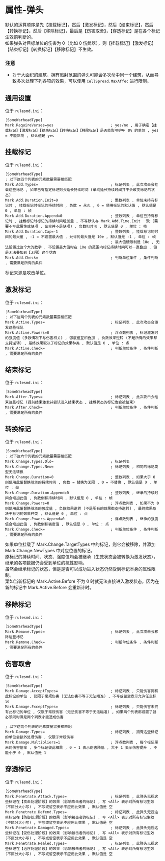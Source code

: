 # 属性-弹头

默认的运算顺序是先【挂载标记】，然后【激发标记】，然后【结束标记】，然后【转换标记】，然后【移除标记】，最后是【伤害取舍】，【穿透标记】是在各个标记生效前判断的。  
如果弹头对目标单位的伤害为 0（比如 0 伤武器），则【挂载标记】【激发标记】【结束标记】【转换标记】【移除标记】不生效。

### 注意

* 对于大面积的建筑，拥有溅射范围的弹头可能会多次命中同一个建筑，从而导致多次处理下列各项的效果，可以使用 `CellSpread.MaxAffec` 进行限制。



## 通用设置

位于 `rulesmd.ini`：

```
[SomeWarheadType]
Mark.RequireVerses=yes                          ; yes/no , 用于确定【挂载标记】【激发标记】【结束标记】【转换标记】【移除标记】是否能影响护甲 0% 的单位 , yes = 不能影响 , 默认值是 yes
```



## 挂载标记

位于 `rulesmd.ini`：

```
[SomeWarheadType]
; 以下这四个列表的元素数量需要相匹配
Mark.Add.Types=                                 ; 标记列表 , 此次攻击会挂载这些标记 , 如果已有指定标记则会延长持续时间 (单纯延长持续时间并不会改变标记的状态)
Mark.Add.Duration.Init=0                        ; 整数列表 , 单位未持有标记时 , 挂载标记时标记的持续时间 , 负数 = 永久 , 0 = 使用标记的默认值 , 默认值是 0 , 单位 : 帧
Mark.Add.Duration.Append=0                      ; 整数列表 , 单位已持有标记时 , 挂载标记时标记的持续时间增加量 , 不写默认与 Mark.Add.Time.Init 一致 (需要不写此属性或缺项 , 留空并不是缺项) , 负数扣时间 , 默认值是 0 , 单位 : 帧
Mark.Add.Duration.Cap=-1                        ; 整数列表 , 挂载标记的时间的最大值 , -1 = 不设置最大值 , 允许的最大值是 10e , 默认值是 -1 , 单位 : 帧
                                                ; 最大值硬限制是 10e , 无法设置比这个大的数字 , 不设置最大值时在 10e 的范围内标记持续时间可以一直叠加 , 但是无法叠加到【无限】这个状态
Mark.Add.Check=                                 ; 判断单位条件 , 条件判断 , 需要满足所有的条件
```

标记来源是攻击单位。



## 激发标记

位于 `rulesmd.ini`：

```
[SomeWarheadType]
; 以下这两个列表的元素数量需要相匹配
Mark.Active.Types=                              ; 标记列表 , 此次攻击会激发这些标记
Mark.Active.Powers=0                            ; 浮点数列表 , 标记激发时的强度值 (多数情况下与伤害相关) , 强度值互相叠加 , 负数效果逆转 (不是所有的效果都支持逆转) , 最终效果取决于标记的效果种类 , 默认值是 0 , 单位 : 点
Mark.Active.Check=                              ; 判断单位条件 , 条件判断 , 需要满足所有的条件
```



## 结束标记

位于 `rulesmd.ini`：

```
[SomeWarheadType]
Mark.After.Types=                               ; 标记列表 , 此次攻击会结束这些标记 (提前结束激发并尝试进入结束状态 , 挂载状态的标记也会被结束)
Mark.After.Check=                               ; 判断单位条件 , 条件判断 , 需要满足所有的条件
```



## 转换标记

位于 `rulesmd.ini`：

```
[SomeWarheadType]
; 以下这六个列表的元素数量需要相匹配
Mark.Change.Types.Old=                          ; 标记列表
Mark.Change.Types.New=                          ; 标记列表 , 相同的标记类型无法转换
Mark.Change.Duration=0                          ; 整数列表 , 如果大于 0 则使用此值替换继承的持续时间 , 负数 = 替换为无限 , 0 = 不替换 , 默认值是 0 , 单位 : 帧
Mark.Change.Duration.Append=0                   ; 整数列表 , 继承的持续时间会增加此值 , 负数倒扣持续时间 , 默认值是 0 , 单位 : 帧
Mark.Change.Powers=0                            ; 浮点数列表 , 如果不为 0 则使用此值替换继承的强度值 , 负数效果逆转 (不是所有的效果都支持逆转) , 最终效果取决于标记的效果种类 , 默认值是 0 , 单位 : 点
Mark.Change.Powers.Append=0                     ; 浮点数列表 , 继承的强度值会增加此值 , 负数倒扣强度值 , 默认值是 0 , 单位 : 点
Mark.Change.Check=                              ; 判断单位条件 , 条件判断 , 需要满足所有的条件
```

如果单位挂载了 Mark.Change.TargetTypes 中的标记，则它会被移除，并添加 Mark.Change.NewTypes 中对应位置的标记。  
原标记的持续时间、状态、强度值均会被继承（生效状态会被转换为激发状态），继承的各项数据仍会受到单位的抗性影响。  
虽然会继承标记的状态，但是是否可以成功进入状态仍然受到标记本身的属性限制。  
栗如当新标记的 Mark.Active.Before 不为 0 时就无法直接进入激发状态，因为在新的标记中 Mark.Active.Before 会重新计时。



## 移除标记

位于 `rulesmd.ini`：

```
[SomeWarheadType]
Mark.Remove.Types=                              ; 标记列表 , 此次攻击会移除这些标记
Mark.Remove.Check=                              ; 判断单位条件 , 条件判断 , 需要满足所有的条件
```



## 伤害取舍

位于 `rulesmd.ini`：

```
[SomeWarheadType]
Mark.Damage.AcceptTypes=                        ; 标记列表 , 只能伤害拥有此标记的单位 , 仅限于常规伤害 (无法伤害不等于无法瞄准) , 不写或留空表示允许任意标记
Mark.Damage.ExceptTypes=                        ; 标记列表 , 只能伤害未拥有此标记的单位 , 仅限于常规伤害 (无法伤害不等于无法瞄准) , 如果两个列表都设置了就必须同时满足两个列表才能造成伤害

; 以下这两个列表的元素数量需要相匹配
Mark.Damage.Types=                              ; 标记列表 , 拥有这些标记的单位会额外处理伤害 , 仅限于常规伤害
Mark.Damage.Multipliers=1                       ; 浮点数列表 , 每个标记带来的伤害倍率 , 多个标记彼此相乘 , 0 ~ 1 表示伤害降低 , 大于 1 表示伤害提升 , 不能小于 0 , 默认值是 1
```



## 穿透标记

位于 `rulesmd.ini`：

```
[SomeWarheadType]
Mark.Penetrate.Attack.Types=                    ; 标记列表 , 此弹头无视这些标记在【攻击处理阶段】的效果 (影响攻击者的标记) , 写 <All> 表示对所有标记生效 (不区分大小写) , 不写或留空表示不应用此效果 , 默认值是 空
Mark.Penetrate.Defend.Types=                    ; 标记列表 , 此弹头无视这些标记在【防御处理阶段】的效果 (影响被击者的标记) , 写 <All> 表示对所有标记生效 (不区分大小写) , 不写或留空表示不应用此效果 , 默认值是 空
Mark.Penetrate.Damaged.Types=                   ; 标记列表 , 此弹头无视这些标记在【受伤处理阶段】的效果 (影响被击者的标记) , 写 <All> 表示对所有标记生效 (不区分大小写) , 不写或留空表示不应用此效果 , 默认值是 空
Mark.Penetrate.Healed.Types=                    ; 标记列表 , 此弹头无视这些标记在【治疗处理阶段】的效果 (影响被击者的标记) , 写 <All> 表示对所有标记生效 (不区分大小写) , 不写或留空表示不应用此效果 , 默认值是 空
```